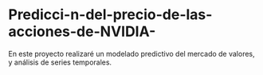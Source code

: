 # Predicci-n-del-precio-de-las-acciones-de-NVIDIA-
En este proyecto realizaré un modelado predictivo del mercado de valores, y análisis de series temporales.
